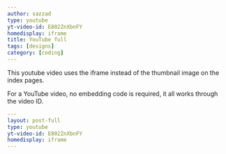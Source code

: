 ```yaml
---
author: sazzad
type: youtube
yt-video-id: E802ZnXbnFY
homedisplay: iframe
title: YouTube full
tags: [designs]
category: [coding]
---
```

This youtube video uses the iframe instead of the thumbnail image on the index pages.

For a YouTube video, no embedding code is required, it all works through the video ID.

```yml
---
layout: post-full
type: youtube
yt-video-id: E802ZnXbnFY
homedisplay: iframe
---
```
